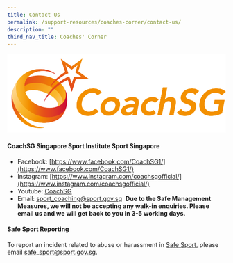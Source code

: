 ```yaml
---
title: Contact Us
permalink: /support-resources/coaches-corner/contact-us/
description: ""
third_nav_title: Coaches' Corner
---
```

![Coach SG](/images/Support/Coache's%20Corner/CoachSG%20Logo%20Full%20Color%20(1).png)

#### **CoachSG  Singapore Sport Institute Sport Singapore**

* Facebook: [https://www.facebook.com/CoachSG1/](https://www.facebook.com/CoachSG1/)
* Instagram: [https://www.instagram.com/coachsgofficial/](https://www.instagram.com/coachsgofficial/)
* Youtube: [CoachSG](https://www.youtube.com/channel/UC6S-f5ZwoXcGs_TDbimGd5g)
* Email: [sport_coaching@sport.gov.sg](mailto:sport_coaching@sport.gov.sg) 
**Due to the Safe Management Measures, we will not be accepting any walk-in enquiries. Please email us and we will get back to you in 3-5 working days.** 

#### **Safe Sport Reporting** 
To report an incident related to abuse or harassment in [Safe Sport](https://www.safesport.sg/), please email [safe_sport@sport.gov.sg](mailto:safe_sport@sport.gov.sg).